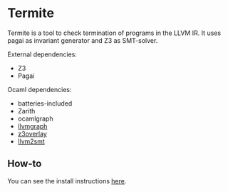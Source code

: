 # Termite

Termite is a tool to check termination of programs in the LLVM IR.
It uses pagai as invariant generator and Z3 as SMT-solver.

External dependencies:
- Z3
- Pagai

Ocaml dependencies:
- batteries-included
- Zarith
- ocamlgraph
- [llvmgraph](https://github.com/Drup/llvmgraph)
- [z3overlay](https://github.com/termite-analyser/z3overlay)
- [llvm2smt](https://github.com/termite-analyser/llvm2smt)

## How-to

You can see the install instructions [here](https://github.com/termite-analyser/opam-termite).
